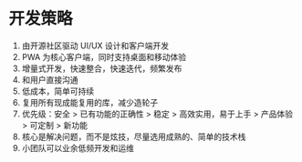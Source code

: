 # 开发策略

1. 由开源社区驱动 UI/UX 设计和客户端开发
2. PWA 为核心客户端，同时支持桌面和移动体验
3. 增量式开发，快速整合，快速迭代，频繁发布
4. 和用户直接沟通
5. 低成本，简单可持续
6. 复用所有现成能复用的库，减少造轮子
7. 优先级：安全 > 已有功能的正确性 > 稳定 > 高效实用，易于上手 > 产品体验 > 可定制 > 新功能
8. 核心是解决问题，而不是炫技，尽量选用成熟的、简单的技术栈
9. 小团队可以业余低频开发和运维
